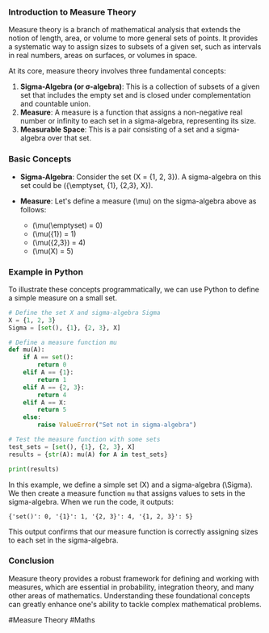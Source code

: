 ### Introduction to Measure Theory

Measure theory is a branch of mathematical analysis that extends the notion of length, area, or volume to more general sets of points. It provides a systematic way to assign sizes to subsets of a given set, such as intervals in real numbers, areas on surfaces, or volumes in space.

At its core, measure theory involves three fundamental concepts:
1. **Sigma-Algebra (or σ-algebra)**: This is a collection of subsets of a given set that includes the empty set and is closed under complementation and countable union.
2. **Measure**: A measure is a function that assigns a non-negative real number or infinity to each set in a sigma-algebra, representing its size.
3. **Measurable Space**: This is a pair consisting of a set and a sigma-algebra over that set.

### Basic Concepts

- **Sigma-Algebra**: Consider the set \(X = \{1, 2, 3\}\). A sigma-algebra on this set could be \(\{\emptyset, \{1\}, \{2,3\}, X\}\).
  
- **Measure**: Let's define a measure \(\mu\) on the sigma-algebra above as follows:
  - \(\mu(\emptyset) = 0\)
  - \(\mu(\{1\}) = 1\)
  - \(\mu(\{2,3\}) = 4\)
  - \(\mu(X) = 5\)

### Example in Python

To illustrate these concepts programmatically, we can use Python to define a simple measure on a small set.

```python
# Define the set X and sigma-algebra Sigma
X = {1, 2, 3}
Sigma = [set(), {1}, {2, 3}, X]

# Define a measure function mu
def mu(A):
    if A == set():
        return 0
    elif A == {1}:
        return 1
    elif A == {2, 3}:
        return 4
    elif A == X:
        return 5
    else:
        raise ValueError("Set not in sigma-algebra")

# Test the measure function with some sets
test_sets = [set(), {1}, {2, 3}, X]
results = {str(A): mu(A) for A in test_sets}

print(results)
```

In this example, we define a simple set \(X\) and a sigma-algebra \(\Sigma\). We then create a measure function `mu` that assigns values to sets in the sigma-algebra. When we run the code, it outputs:

```
{'set()': 0, '{1}': 1, '{2, 3}': 4, '{1, 2, 3}': 5}
```

This output confirms that our measure function is correctly assigning sizes to each set in the sigma-algebra.

### Conclusion

Measure theory provides a robust framework for defining and working with measures, which are essential in probability, integration theory, and many other areas of mathematics. Understanding these foundational concepts can greatly enhance one's ability to tackle complex mathematical problems.

#Measure Theory #Maths